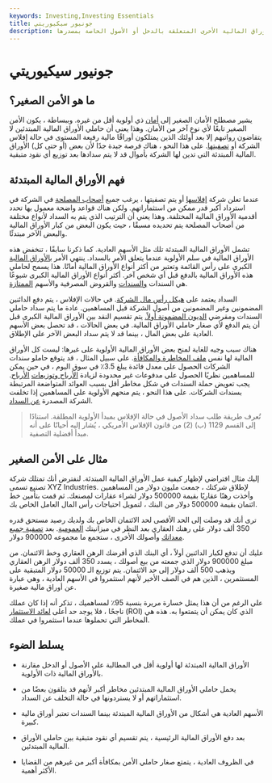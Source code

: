 ```yaml
---
keywords: Investing,Investing Essentials
title: جونيور سيكيوريتي
description: للأوراق المالية الصغيرة مطالبة ذات أولوية أقل من الأوراق المالية الأخرى المتعلقة بالدخل أو الأصول الخاصة بمصدرها.
---
```


# جونيور سيكيوريتي
## ما هو الأمن الصغير؟

يشير مصطلح الأمان الصغير إلى [أمان](/security) ذي أولوية أقل من غيره. وببساطة ، يكون الأمن الصغير تابعًا لأي نوع آخر من الأمان. وهذا يعني أن حاملي الأوراق المالية المبتدئين لا يتقاضون رواتبهم إلا بعد أولئك الذين يمتلكون أوراقًا مالية رفيعة المستوى في حالة إفلاس الشركة أو [تصفيتها](/liquidate). على هذا النحو ، هناك فرصة جيدة جدًا لأن بعض (أو حتى كل) الأوراق المالية المبتدئة التي تدين لها الشركة بأموال قد لا يتم سدادها بعد توزيع أي نقود متبقية.

## فهم الأوراق المالية المبتدئة

عندما تعلن شركة [إفلاسها](/bankruptcy) أو يتم تصفيتها ، يرغب جميع [أصحاب المصلحة](/stakeholder) في الشركة في استرداد أكبر قدر ممكن من استثماراتهم. ولكن هناك قواعد واضحة معمول بها تحدد أقدمية الأوراق المالية المختلفة. وهذا يعني أن الترتيب الذي يتم به السداد لأنواع مختلفة من أصحاب المصلحة يتم تحديده مسبقًا ، حيث يكون البعض من كبار الأوراق المالية والبعض الآخر مبتدئًا.

تشمل الأوراق المالية المبتدئة تلك مثل الأسهم العادية. كما ذكرنا سابقًا ، تنخفض هذه الأوراق المالية في سلم الأولوية عندما يتعلق الأمر بالسداد. ينتهي الأمر [بالأوراق المالية](/seniorsecurity) الكبرى على رأس القائمة وتعتبر من أكثر أنواع الأوراق المالية أمانًا. هذا يسمح لحاملي هذه الأوراق المالية بالدفع قبل أي شخص آخر. أكثر أنواع الأوراق المالية الكبرى شيوعًا هي السندات [والسندات](/debenture) والقروض المصرفية والأسهم [الممتازة](/preference-shares).

السداد يعتمد على [هيكل رأس مال الشركة](/capitalstructure). في حالات الإفلاس ، يتم دفع الدائنين المضمونين وغير المضمونين من أصول الشركة قبل المساهمين. عادة ما يتم سداد حاملي السندات ومقرضي [الديون المضمونة أولاً.](/secureddebt) يتم تقسيم النقد بين الأوراق المالية الكبرى قبل أن يتم الدفع لأي صغار حاملي الأوراق المالية. في بعض الحالات ، قد تحصل بعض الأسهم العادية على بعض المال ، بينما قد لا يتم سداد البعض الآخر على الإطلاق.

هناك سبب وجيه للغاية لمنح بعض الأوراق المالية الأولوية على غيرها: ليست كل الأوراق المالية لها نفس [ملف المخاطرة والمكافأة](/riskreturntradeoff). على سبيل المثال ، قد يتوقع حاملو سندات الشركات الحصول على معدل فائدة يبلغ 3.5٪ في سوق اليوم ، في حين يمكن للمساهمين نظريًا الحصول على مدفوعات غير محدودة لزيادة [الأرباح وتوزيعات](/dividend) [الأرباح](/upside). يجب تعويض حملة السندات في شكل مخاطر أقل بسبب العوائد المتواضعة المرتبطة بسندات الشركات. على هذا النحو ، يتم منحهم الأولوية على المساهمين إذا تخلفت الشركة المصدرة [عن السداد](/default2).

> تُعرف طريقة طلب سداد الأصول في حالة الإفلاس بمبدأ الأولوية المطلقة. استنادًا إلى القسم 1129 (ب) (2) من قانون الإفلاس الأمريكي ، يُشار إليه أحيانًا على أنه مبدأ أفضلية التصفية.

>

## مثال على الأمن الصغير

إليك مثال افتراضي لإظهار كيفية عمل الأوراق المالية المبتدئة. لنفترض أنك تمتلك شركة تصنيع تسمى XYZ Industries. لإطلاق شركتك ، جمعت مليون دولار من المساهمين وأخذت رهنًا عقاريًا بقيمة 500000 دولار لشراء عقارات لمصنعك. ثم قمت بتأمين خط ائتمان بقيمة 500000 دولار من البنك ، لتمويل احتياجات رأس المال العامل الخاص بك.

ترى أنك قد وصلت إلى الحد الأقصى لحد الائتمان الخاص بك ولديك رصيد مستحق قدره 350 ألف دولار على رهنك العقاري بعد النظر في ميزانيتك [العمومية](/balancesheet). بعد [تصفية جميع](/liquidation) [معداتك](/liquidation) وأصولك الأخرى ، ستجمع ما مجموعه 900000 دولار.

عليك أن تدفع لكبار الدائنين أولاً ، أي البنك الذي أقرضك الرهن العقاري وخط الائتمان. من مبلغ 900000 دولار الذي جمعته من بيع أصولك ، يسدد 350 ألف دولار الرهن العقاري ويذهب 500 ألف دولار إلى حد الائتمان. يتم توزيع الـ 50000 دولار المتبقية على المستثمرين ، الذين هم في الصف الأخير لأنهم استثمروا في الأسهم العادية ، وهي عبارة عن أوراق مالية صغيرة.

على الرغم من أن هذا يمثل خسارة مريرة بنسبة 95٪ لمساهميك ، تذكر أنه إذا كان عملك ناجحًا ، فلا يوجد حد أعلى [لعائد الاستثمار](/returnoninvestment) (ROI) الذي كان يمكن أن يتمتعوا به. هذه هي المخاطر التي تحملوها عندما استثمروا في عملك.

## يسلط الضوء

- الأوراق المالية المبتدئة لها أولوية أقل في المطالبة على الأصول أو الدخل مقارنة بالأوراق المالية ذات الأولوية.

- يحمل حاملي الأوراق المالية المبتدئين مخاطر أكبر لأنهم قد يتلقون بعضًا من استثماراتهم أو لا يستردونها في حالة التخلف عن السداد.

- الأسهم العادية هي أشكال من الأوراق المالية المبتدئة بينما السندات تعتبر أوراق مالية كبيرة.

- بعد دفع الأوراق المالية الرئيسية ، يتم تقسيم أي نقود متبقية بين حاملي الأوراق المالية المبتدئين.

- في الظروف العادية ، يتمتع صغار حاملي الأمن بمكافأة أكبر من غيرهم من القضايا الأكثر أهمية.

